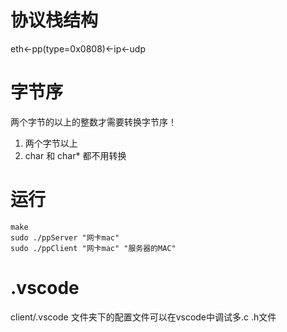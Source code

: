 # 协议栈结构

eth<-pp(type=0x0808)<-ip<-udp

# 字节序
两个字节的以上的整数才需要转换字节序！
1. 两个字节以上
2. char 和 char* 都不用转换
 
# 运行
```
make 
sudo ./ppServer "网卡mac"
sudo ./ppClient "网卡mac" "服务器的MAC" 
```

# .vscode
client/.vscode 文件夹下的配置文件可以在vscode中调试多.c .h文件

